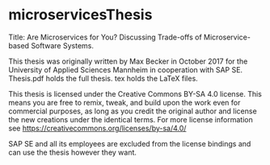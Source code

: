 # microservicesThesis
Title: Are Microservices for You? Discussing Trade-offs of Microservice-based Software Systems.

This thesis was originally written by Max Becker in October 2017 for the University of Applied Sciences Mannheim in cooperation with SAP SE. 
Thesis.pdf holds the full thesis.
tex holds the LaTeX files.

This thesis is licensed under the Creative Commons BY-SA 4.0 license.
This means you are free to remix, tweak, and build upon the work even for commercial purposes, as long as you credit the original author and license the new creations under the identical terms.
For more license information see https://creativecommons.org/licenses/by-sa/4.0/

SAP SE and all its employees are excluded from the license bindings and can use the thesis however they want.
